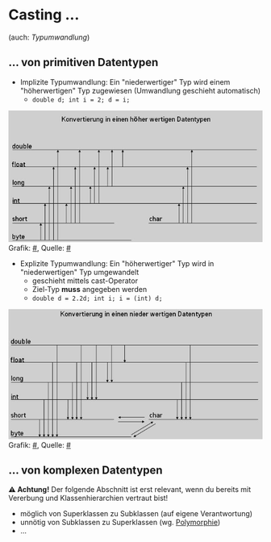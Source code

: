 # Casting ...

(auch: *Typumwandlung*)


## ... von primitiven Datentypen

-   Implizite Typumwandlung: Ein "niederwertiger" Typ wird einem "höherwertigen" Typ zugewiesen (Umwandlung geschieht automatisch)
    -   `double d; int i = 2; d = i;`

![upcast](/assets/images/typecast_1.jpg)  
Grafik: [#](/assets/images/typecast_1.jpg), Quelle: [#](https://www.java-tutorial.org/typecasting.html)

-   Explizite Typumwandlung: Ein "höherwertiger" Typ wird in "niederwertigen" Typ umgewandelt
    -   geschieht mittels cast-Operator
    -   Ziel-Typ **muss** angegeben werden
    -   `double d = 2.2d; int i; i = (int) d;`

![upcast](/assets/images/typecast_2.jpg)  
Grafik: [#](/assets/images/typecast_2.jpg), Quelle: [#](https://www.java-tutorial.org/typecasting.html)


## ... von komplexen Datentypen

**:warning: Achtung!** Der folgende Abschnitt ist erst relevant, wenn du bereits mit Vererbung und Klassenhierarchien vertraut bist!

-   möglich von Superklassen zu Subklassen (auf eigene Verantwortung)
-   unnötig von Subklassen zu Superklassen (wg. [Polymorphie](<https://de.wikipedia.org/wiki/Polymorphie_(Programmierung)>))
-   ...